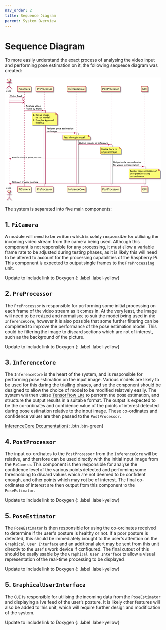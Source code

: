 ```yaml
---
nav_order: 2
title: Sequence Diagram
parent: System Overview
---
```


# Sequence Diagram

To more easily understand the exact process of analysing the video input and performing pose estimation on it, the following sequence diagram was created:

<div align = "center">
<img src="../images/sequence-diagram.png" alt="Sequence Diagram for PosturePerfection">
</div>

The system is separated into five main components:

## 1. `PiCamera`

A module will need to be written which is solely responsible for utilising the incoming video stream from the camera being used. Although this component is not responsible for any processing, it must allow a variable frame rate to be adjusted during testing phases, as it is likely this will need to be altered to account for the processing capabilities of the Raspberry Pi. This component is expected to output single frames to the `PreProcessing` unit.

Update to include link to Doxygen
{: .label .label-yellow}

## 2. `PreProcessor`

The `PreProcessor` is responsible for performing some initial processing on each frame of the video stream as it comes in. At the very least, the image will need to be resized and normalised to suit the model being used in the `InferenceCore`, however it is also possible that some further filtering can be completed to improve the performance of the pose estimation model. This could be filtering the image to discard sections which are not of interest, such as the background of the picture.

Update to include link to Doxygen
{: .label .label-yellow}

## 3. `InferenceCore`

The `InferenceCore` is the heart of the system, and is responsible for performing pose estimation on the input image. Various models are likely to be used for this during the trialling phases, and so the component should be designed to allow the choice of model to be modified relatively easily. The system will then utilise [TensorFlow Lite](https://www.tensorflow.org/lite/) to perform the pose estimation, and structure the output results in a suitable format. The output is expected to be the co-ordinates and confidence value of the points of interest detected during pose estimation relative to the input image. These co-ordinates and confidence values are then passed to the `PostProcessor`.

[InferenceCore Documentation](../html/classInferenceCore.html){: .btn .btn-green}

## 4. `PostProcessor`

The input co-ordinates to the `PostProcessor` from the `InferenceCore` will be relative, and therefore can be used directly with the initial input image from the `PiCamera`. This component is then responsible for analyse the confidence level of the various points detected and performing some thresholding to discard values which are not deemed to be confident enough, and other points which may not be of interest. The final co-ordinates of interest are then output from this component to the `PoseEstimator`.

Update to include link to Doxygen
{: .label .label-yellow}

## 5. `PoseEstimator`

The `PoseEstimator` is then responsible for using the co-ordinates received to determine if the user's posture is healthy or not. If a poor posture is detected, this should be immediately brought to the user's attention on the `Graphical User Interface` and an additional alert may be sent from this unit directly to the user's work device if configured. The final output of this should be easily usable by the `Graphical User Interface` to allow a visual representation of the real-time processing to be displayed.

Update to include link to Doxygen
{: .label .label-yellow}

## 5. `GraphicalUserInterface`

The `GUI` is responsible for utilising the incoming data from the `PoseEstimator` and displaying a live feed of the user's posture. It is likely other features will also be added to this unit, which will require further design and modification of the system.

Update to include link to Doxygen
{: .label .label-yellow}
